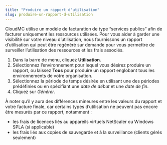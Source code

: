 ```yaml
---
title: "Produire un rapport d'utilisation"
slug: produire-un-rapport-d-utilisation
---
```



CloudMC utilise un modèle de facturation de type “services publics” afin de facturer uniquement les ressources utilisées. Pour vous aider à garder une visibilité sur votre niveau d’utilisation, nous fournissons un rapport d’utilisation qui peut être regénéré sur demande pour vous permettre de surveiller l’utilisation des ressources et les frais associés.

1. Dans la barre de menu, cliquez **Utilisation**.
1. Sélectionnez l’environnement pour lequel vous désirez produire un rapport, ou laissez **Tous** pour produire un rapport englobant tous les environnements de votre organisation.
1. Sélectionnez la période de temps désirée en utilisant une des périodes prédéfinies ou en spécifiant une *date de début* et une *date de fin*.
1. Cliquez sur *Générer*.

À noter qu’il y aura des différences mineures entre les valeurs du rapport et votre facture finale, car certains types d’utilisation ne peuvent pas encore être mesurés par ce rapport, notamment :

- les frais de licences liés au appareils virtuels NetScaler ou Windows SPLA (si applicable)
- les frais liés aux copies de sauvegarde et à la surveillance (clients gérés seulement)
